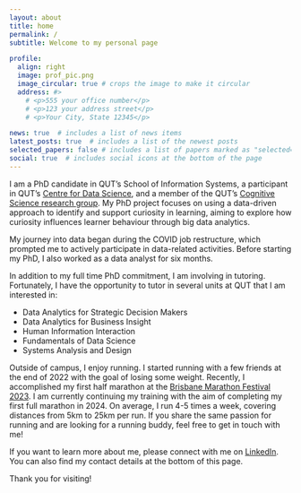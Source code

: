 ```yaml
---
layout: about
title: home
permalink: /
subtitle: Welcome to my personal page

profile:
  align: right
  image: prof_pic.png
  image_circular: true # crops the image to make it circular
  address: #>
    # <p>555 your office number</p>
    # <p>123 your address street</p>
    # <p>Your City, State 12345</p>

news: true  # includes a list of news items
latest_posts: true  # includes a list of the newest posts
selected_papers: false # includes a list of papers marked as "selected={true}"
social: true  # includes social icons at the bottom of the page
---
```


I am a PhD candidate in QUT’s School of Information Systems, a participant in QUT’s [Centre for Data Science](https://research.qut.edu.au/qutcds/staff/joe-tang/), and a member of the QUT’s [Cognitive Science research group](https://research.qut.edu.au/cognitivescience/). My PhD project focuses on using a data-driven approach to identify and support curiosity in learning, aiming to explore how curiosity influences learner behaviour through big data analytics. 

My journey into data began during the COVID job restructure, which prompted me to actively participate in data-related activities. Before starting my PhD, I also worked as a data analyst for six months.

In addition to my full time PhD commitment, I am involving in tutoring. Fortunately, I have the opportunity to tutor in several units at QUT that I am interested in:

- Data Analytics for Strategic Decision Makers
- Data Analytics for Business Insight
- Human Information Interaction
- Fundamentals of Data Science
- Systems Analysis and Design

Outside of campus, I enjoy running. I started running with a few friends at the end of 2022 with the goal of losing some weight. Recently, I accomplished my first half marathon at the [Brisbane Marathon Festival 2023](https://results.sportseventservices.com.au/myresults.aspx?uid=16287-6267-2-520172). I am currently continuing my training with the aim of completing my first full marathon in 2024. On average, I run 4-5 times a week, covering distances from 5km to 25km per run. If you share the same passion for running and are looking for a running buddy, feel free to get in touch with me!

If you want to learn more about me, please connect with me on [LinkedIn](https://www.linkedin.com/in/joeqtang/). You can also find my contact details at the bottom of this page. 

Thank you for visiting!
